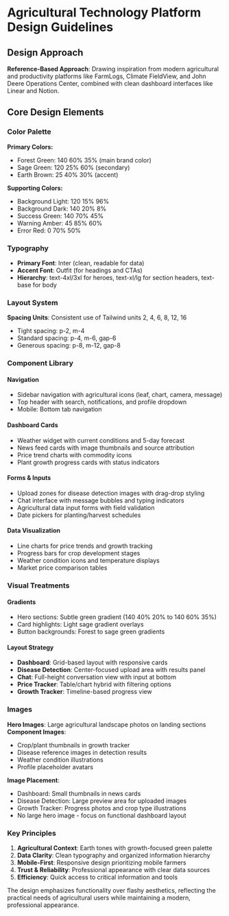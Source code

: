 # Agricultural Technology Platform Design Guidelines

## Design Approach
**Reference-Based Approach**: Drawing inspiration from modern agricultural and productivity platforms like FarmLogs, Climate FieldView, and John Deere Operations Center, combined with clean dashboard interfaces like Linear and Notion.

## Core Design Elements

### Color Palette
**Primary Colors:**
- Forest Green: 140 60% 35% (main brand color)
- Sage Green: 120 25% 60% (secondary)
- Earth Brown: 25 40% 30% (accent)

**Supporting Colors:**
- Background Light: 120 15% 96%
- Background Dark: 140 20% 8%
- Success Green: 140 70% 45%
- Warning Amber: 45 85% 60%
- Error Red: 0 70% 50%

### Typography
- **Primary Font**: Inter (clean, readable for data)
- **Accent Font**: Outfit (for headings and CTAs)
- **Hierarchy**: text-4xl/3xl for heroes, text-xl/lg for section headers, text-base for body

### Layout System
**Spacing Units**: Consistent use of Tailwind units 2, 4, 6, 8, 12, 16
- Tight spacing: p-2, m-4
- Standard spacing: p-4, m-6, gap-6
- Generous spacing: p-8, m-12, gap-8

### Component Library

#### Navigation
- Sidebar navigation with agricultural icons (leaf, chart, camera, message)
- Top header with search, notifications, and profile dropdown
- Mobile: Bottom tab navigation

#### Dashboard Cards
- Weather widget with current conditions and 5-day forecast
- News feed cards with image thumbnails and source attribution
- Price trend charts with commodity icons
- Plant growth progress cards with status indicators

#### Forms & Inputs
- Upload zones for disease detection images with drag-drop styling
- Chat interface with message bubbles and typing indicators
- Agricultural data input forms with field validation
- Date pickers for planting/harvest schedules

#### Data Visualization
- Line charts for price trends and growth tracking
- Progress bars for crop development stages
- Weather condition icons and temperature displays
- Market price comparison tables

### Visual Treatments

#### Gradients
- Hero sections: Subtle green gradient (140 40% 20% to 140 60% 35%)
- Card highlights: Light sage gradient overlays
- Button backgrounds: Forest to sage green gradients

#### Layout Strategy
- **Dashboard**: Grid-based layout with responsive cards
- **Disease Detection**: Center-focused upload area with results panel
- **Chat**: Full-height conversation view with input at bottom
- **Price Tracker**: Table/chart hybrid with filtering options
- **Growth Tracker**: Timeline-based progress view

### Images
**Hero Images**: Large agricultural landscape photos on landing sections
**Component Images**: 
- Crop/plant thumbnails in growth tracker
- Disease reference images in detection results
- Weather condition illustrations
- Profile placeholder avatars

**Image Placement**:
- Dashboard: Small thumbnails in news cards
- Disease Detection: Large preview area for uploaded images
- Growth Tracker: Progress photos and crop type illustrations
- No large hero image - focus on functional dashboard layout

### Key Principles
1. **Agricultural Context**: Earth tones with growth-focused green palette
2. **Data Clarity**: Clean typography and organized information hierarchy
3. **Mobile-First**: Responsive design prioritizing mobile farmers
4. **Trust & Reliability**: Professional appearance with clear data sources
5. **Efficiency**: Quick access to critical information and tools

The design emphasizes functionality over flashy aesthetics, reflecting the practical needs of agricultural users while maintaining a modern, professional appearance.